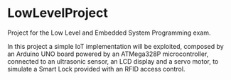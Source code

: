 # LowLevelProject
Project for the Low Level and Embedded System Programming exam.

In this project a simple IoT implementation will be exploited, composed by an Arduino UNO board powered by an ATMega328P microcontroller, connected to an ultrasonic sensor, an LCD display and a servo motor, to simulate a Smart Lock provided with an RFID access control.
